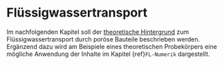 # Flüssigwassertransport
Im nachfolgenden Kapitel soll der [theoretische Hintergrund](FL_Theorie) zum Flüssigwassertransport durch 
poröse Bauteile beschrieben werden. Ergänzend dazu wird am Beispiele eines theoretischen Probekörpers eine mögliche 
Anwendung der Inhalte im Kapitel {ref}`FL-Numerik` dargestellt.